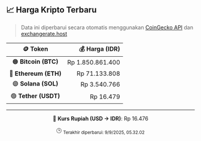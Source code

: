 

<!-- HARGA_KRIPTO -->
## 📈 Harga Kripto Terbaru

> Data ini diperbarui secara otomatis menggunakan [CoinGecko API](https://www.coingecko.com/) dan [exchangerate.host](https://exchangerate.host/)

<div align="center">

| 🪙 Token | 💰 Harga (IDR) |
|:------:|---------------:|
| 🟠 **Bitcoin (BTC)**   | Rp 1.850.861.400 |
| 🔵 **Ethereum (ETH)**  | Rp 71.133.808 |
| 🟣 **Solana (SOL)**    | Rp 3.540.766 |
| 🟢 **Tether (USDT)**   | Rp 16.479 |

---

💱 **Kurs Rupiah (USD → IDR)**: Rp 16.476

🕒 <sub>Terakhir diperbarui: 9/9/2025, 05.32.02</sub>

</div>
<!-- /HARGA_KRIPTO -->